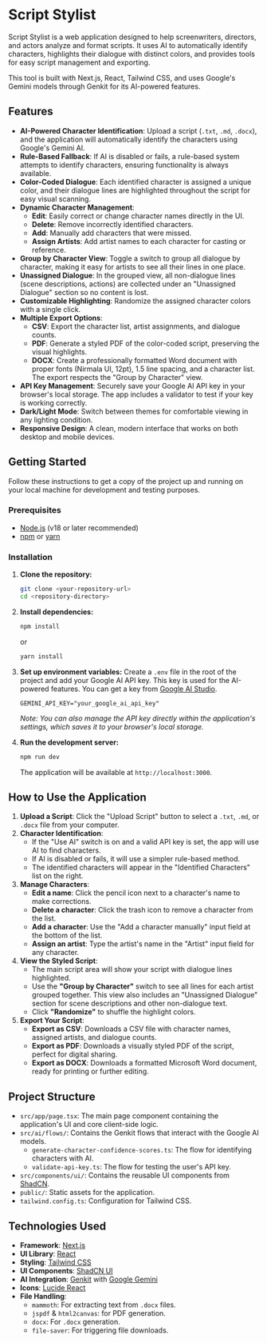 # Script Stylist

Script Stylist is a web application designed to help screenwriters, directors, and actors analyze and format scripts. It uses AI to automatically identify characters, highlights their dialogue with distinct colors, and provides tools for easy script management and exporting.

This tool is built with Next.js, React, Tailwind CSS, and uses Google's Gemini models through Genkit for its AI-powered features.

## Features

- **AI-Powered Character Identification**: Upload a script (`.txt`, `.md`, `.docx`), and the application will automatically identify the characters using Google's Gemini AI.
- **Rule-Based Fallback**: If AI is disabled or fails, a rule-based system attempts to identify characters, ensuring functionality is always available.
- **Color-Coded Dialogue**: Each identified character is assigned a unique color, and their dialogue lines are highlighted throughout the script for easy visual scanning.
- **Dynamic Character Management**:
    - **Edit**: Easily correct or change character names directly in the UI.
    - **Delete**: Remove incorrectly identified characters.
    - **Add**: Manually add characters that were missed.
    - **Assign Artists**: Add artist names to each character for casting or reference.
- **Group by Character View**: Toggle a switch to group all dialogue by character, making it easy for artists to see all their lines in one place.
- **Unassigned Dialogue**: In the grouped view, all non-dialogue lines (scene descriptions, actions) are collected under an "Unassigned Dialogue" section so no content is lost.
- **Customizable Highlighting**: Randomize the assigned character colors with a single click.
- **Multiple Export Options**:
    - **CSV**: Export the character list, artist assignments, and dialogue counts.
    - **PDF**: Generate a styled PDF of the color-coded script, preserving the visual highlights.
    - **DOCX**: Create a professionally formatted Word document with proper fonts (Nirmala UI, 12pt), 1.5 line spacing, and a character list. The export respects the "Group by Character" view.
- **API Key Management**: Securely save your Google AI API key in your browser's local storage. The app includes a validator to test if your key is working correctly.
- **Dark/Light Mode**: Switch between themes for comfortable viewing in any lighting condition.
- **Responsive Design**: A clean, modern interface that works on both desktop and mobile devices.


## Getting Started

Follow these instructions to get a copy of the project up and running on your local machine for development and testing purposes.

### Prerequisites

- [Node.js](https://nodejs.org/) (v18 or later recommended)
- [npm](https://www.npmjs.com/) or [yarn](https://yarnpkg.com/)

### Installation

1.  **Clone the repository:**
    ```bash
    git clone <your-repository-url>
    cd <repository-directory>
    ```

2.  **Install dependencies:**
    ```bash
    npm install
    ```
    or
    ```bash
    yarn install
    ```

3.  **Set up environment variables:**
    Create a `.env` file in the root of the project and add your Google AI API key. This key is used for the AI-powered features. You can get a key from [Google AI Studio](https://aistudio.google.com/app/apikey).

    ```env
    GEMINI_API_KEY="your_google_ai_api_key"
    ```
    *Note: You can also manage the API key directly within the application's settings, which saves it to your browser's local storage.*

4.  **Run the development server:**
    ```bash
    npm run dev
    ```
    The application will be available at `http://localhost:3000`.

## How to Use the Application

1.  **Upload a Script**: Click the "Upload Script" button to select a `.txt`, `.md`, or `.docx` file from your computer.
2.  **Character Identification**:
    - If the "Use AI" switch is on and a valid API key is set, the app will use AI to find characters.
    - If AI is disabled or fails, it will use a simpler rule-based method.
    - The identified characters will appear in the "Identified Characters" list on the right.
3.  **Manage Characters**:
    - **Edit a name**: Click the pencil icon next to a character's name to make corrections.
    - **Delete a character**: Click the trash icon to remove a character from the list.
    - **Add a character**: Use the "Add a character manually" input field at the bottom of the list.
    - **Assign an artist**: Type the artist's name in the "Artist" input field for any character.
4.  **View the Styled Script**:
    - The main script area will show your script with dialogue lines highlighted.
    - Use the **"Group by Character"** switch to see all lines for each artist grouped together. This view also includes an "Unassigned Dialogue" section for scene descriptions and other non-dialogue text.
    - Click **"Randomize"** to shuffle the highlight colors.
5.  **Export Your Script**:
    - **Export as CSV**: Downloads a CSV file with character names, assigned artists, and dialogue counts.
    - **Export as PDF**: Downloads a visually styled PDF of the script, perfect for digital sharing.
    - **Export as DOCX**: Downloads a formatted Microsoft Word document, ready for printing or further editing.

## Project Structure

-   `src/app/page.tsx`: The main page component containing the application's UI and core client-side logic.
-   `src/ai/flows/`: Contains the Genkit flows that interact with the Google AI models.
    -   `generate-character-confidence-scores.ts`: The flow for identifying characters with AI.
    -   `validate-api-key.ts`: The flow for testing the user's API key.
-   `src/components/ui/`: Contains the reusable UI components from [ShadCN](https://ui.shadcn.com/).
-   `public/`: Static assets for the application.
-   `tailwind.config.ts`: Configuration for Tailwind CSS.

## Technologies Used

-   **Framework**: [Next.js](https://nextjs.org/)
-   **UI Library**: [React](https://reactjs.org/)
-   **Styling**: [Tailwind CSS](https://tailwindcss.com/)
-   **UI Components**: [ShadCN UI](https://ui.shadcn.com/)
-   **AI Integration**: [Genkit](https://firebase.google.com/docs/genkit) with [Google Gemini](https://ai.google.dev/)
-   **Icons**: [Lucide React](https://lucide.dev/guide/packages/lucide-react)
-   **File Handling**:
    -   `mammoth`: For extracting text from `.docx` files.
    -   `jspdf` & `html2canvas`: for PDF generation.
    -   `docx`: For `.docx` generation.
    -   `file-saver`: For triggering file downloads.
